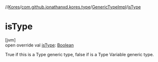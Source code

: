 //[Kores](../../../index.md)/[com.github.jonathanxd.kores.type](../index.md)/[GenericTypeImpl](index.md)/[isType](is-type.md)

# isType

[jvm]\
open override val [isType](is-type.md): [Boolean](https://kotlinlang.org/api/latest/jvm/stdlib/kotlin/-boolean/index.html)

True if this is a Type generic type, false if is a Type Variable generic type.
